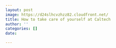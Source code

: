 ```yaml
---
layout: post
image: https://d24slhcvzhzz82.cloudfront.net/
title: How to take care of yourself at Caltech
author: ''
categories: []
date: 

---
```

